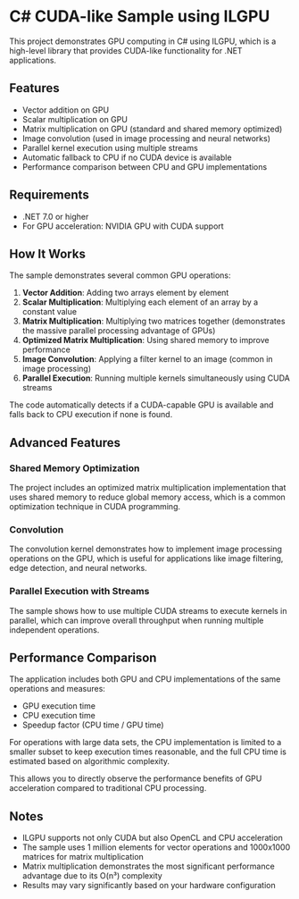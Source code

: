 # C# CUDA-like Sample using ILGPU

This project demonstrates GPU computing in C# using ILGPU, which is a high-level library that provides CUDA-like functionality for .NET applications.

## Features

- Vector addition on GPU
- Scalar multiplication on GPU
- Matrix multiplication on GPU (standard and shared memory optimized)
- Image convolution (used in image processing and neural networks)
- Parallel kernel execution using multiple streams
- Automatic fallback to CPU if no CUDA device is available
- Performance comparison between CPU and GPU implementations

## Requirements

- .NET 7.0 or higher
- For GPU acceleration: NVIDIA GPU with CUDA support

## How It Works

The sample demonstrates several common GPU operations:

1. **Vector Addition**: Adding two arrays element by element
2. **Scalar Multiplication**: Multiplying each element of an array by a constant value
3. **Matrix Multiplication**: Multiplying two matrices together (demonstrates the massive parallel processing advantage of GPUs)
4. **Optimized Matrix Multiplication**: Using shared memory to improve performance
5. **Image Convolution**: Applying a filter kernel to an image (common in image processing)
6. **Parallel Execution**: Running multiple kernels simultaneously using CUDA streams

The code automatically detects if a CUDA-capable GPU is available and falls back to CPU execution if none is found.

## Advanced Features

### Shared Memory Optimization

The project includes an optimized matrix multiplication implementation that uses shared memory to reduce global memory access, which is a common optimization technique in CUDA programming.

### Convolution

The convolution kernel demonstrates how to implement image processing operations on the GPU, which is useful for applications like image filtering, edge detection, and neural networks.

### Parallel Execution with Streams

The sample shows how to use multiple CUDA streams to execute kernels in parallel, which can improve overall throughput when running multiple independent operations.

## Performance Comparison

The application includes both GPU and CPU implementations of the same operations and measures:
- GPU execution time
- CPU execution time
- Speedup factor (CPU time / GPU time)

For operations with large data sets, the CPU implementation is limited to a smaller subset to keep execution times reasonable, and the full CPU time is estimated based on algorithmic complexity.

This allows you to directly observe the performance benefits of GPU acceleration compared to traditional CPU processing.

## Notes

- ILGPU supports not only CUDA but also OpenCL and CPU acceleration
- The sample uses 1 million elements for vector operations and 1000x1000 matrices for matrix multiplication
- Matrix multiplication demonstrates the most significant performance advantage due to its O(n³) complexity
- Results may vary significantly based on your hardware configuration